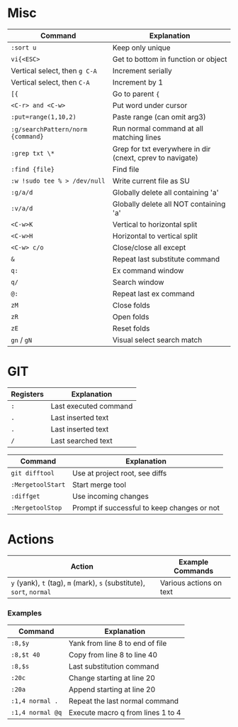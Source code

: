 # Misc

| Command                           | Explanation                                               |
| --------------------------------- | --------------------------------------------------------- |
| `:sort u`                         | Keep only unique                                          |
| `vi{<ESC>`                        | Get to bottom in function or object                       |
| Vertical select, then `g C-A`     | Increment serially                                        |
| Vertical select, then `C-A`       | Increment by 1                                            |
| `[{`                              | Go to parent `{`                                          |
| `<C-r> and <C-w>`                 | Put word under cursor                                     |
| `:put=range(1,10,2)`              | Paste range (can omit arg3)                               |
| `:g/searchPattern/norm {command}` | Run normal command at all matching lines                  |
| `:grep txt \*`                    | Grep for txt everywhere in dir (cnext, cprev to navigate) |
| `:find {file}`                    | Find file                                                 |
| `:w !sudo tee % > /dev/null`      | Write current file as SU                                  |
| `:g/a/d`                          | Globally delete all containing 'a'                        |
| `:v/a/d`                          | Globally delete all NOT containing 'a'                    |
| `<C-w>K`                          | Vertical to horizontal split                              |
| `<C-w>H`                          | Horizontal to vertical split                              |
| `<C-w> c/o`                       | Close/close all except                                    |
| `&`                               | Repeat last substitute command                            |
| `q:`                              | Ex command window                                         |
| `q/`                              | Search window                                             |
| `@:`                              | Repeat last ex command                                    |
| `zM`                              | Close folds                                               |
| `zR`                              | Open folds                                                |
| `zE`                              | Reset folds                                               |
| `gn` / `gN`                       | Visual select search match                                |

# GIT

| Registers | Explanation           |
| --------- | --------------------- |
| `:`       | Last executed command |
| `.`       | Last inserted text    |
| `.`       | Last inserted text    |
| `/`       | Last searched text    |

| Command           | Explanation                                 |
| ----------------- | ------------------------------------------- |
| `git difftool`    | Use at project root, see diffs              |
| `:MergetoolStart` | Start merge tool                            |
| `:diffget`        | Use incoming changes                        |
| `:MergetoolStop`  | Prompt if successful to keep changes or not |

# Actions

| Action                                                                | Example Commands        |
| --------------------------------------------------------------------- | ----------------------- |
| `y` (yank), `t` (tag), `m` (mark), `s` (substitute), `sort`, `normal` | Various actions on text |

### Examples

| Command          | Explanation                       |
| ---------------- | --------------------------------- |
| `:8,$y`          | Yank from line 8 to end of file   |
| `:8,$t 40`       | Copy from line 8 to line 40       |
| `:8,$s`          | Last substitution command         |
| `:20c`           | Change starting at line 20        |
| `:20a`           | Append starting at line 20        |
| `:1,4 normal .`  | Repeat the last normal command    |
| `:1,4 normal @q` | Execute macro q from lines 1 to 4 |
